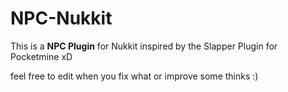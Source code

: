 # NPC-Nukkit
This is a **NPC Plugin** for Nukkit inspired by the Slapper Plugin for Pocketmine xD

feel free to edit when you fix what or improve some thinks :)
